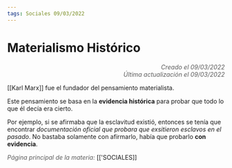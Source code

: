 ```yaml
---
tags: Sociales 09/03/2022
---
```


# Materialismo Histórico
<div style="text-align: right; opacity: 0.7; font-style: italic;">Creado el 09/03/2022</div>
<div style="text-align: right; opacity: 0.7; font-style: italic;">Última actualización el 09/03/2022</div>

[[Karl Marx]] fue el fundador del pensamiento materialista. 

Este pensamiento se basa en la **evidencia histórica** para probar que todo lo que él decía era cierto.

Por ejemplo, si se afirmaba que la esclavitud existió, entonces se tenía que encontrar *documentación oficial que probara que exsitieron esclavos en el pasado*. No bastaba solamente con afirmarlo, había que probarlo **con evidencia**.

<span style="opacity: 0.7; font-style: italic;">Página principal de la materia:</span> [['SOCIALES]]